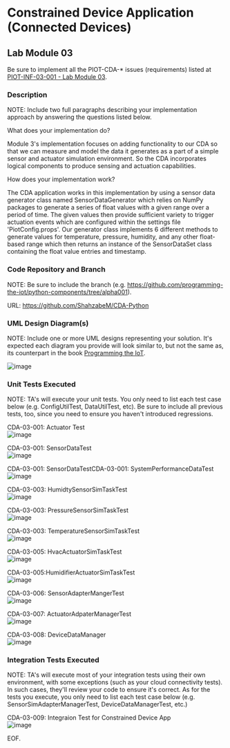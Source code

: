 # Constrained Device Application (Connected Devices)

## Lab Module 03

Be sure to implement all the PIOT-CDA-* issues (requirements) listed at [PIOT-INF-03-001 - Lab Module 03](https://github.com/orgs/programming-the-iot/projects/1#column-10488379).

### Description

NOTE: Include two full paragraphs describing your implementation approach by answering the questions listed below.

What does your implementation do? 

Module 3's implementation focuses on adding functionality to our CDA so that we can measure and model the data it generates 
as a part of a simple sensor and actuator simulation environment. So the CDA incorporates logical components to produce 
sensing and actuation capabilities. 

How does your implementation work?

The CDA application works in this implementation by using a sensor data generator class named SensorDataGenerator which relies on NumPy 
packages to generate a series of float values with a given range over a period of time. The given values then provide sufficient variety to 
trigger actuation events which are configured within the settings file 'PiotConfig.props'. Our generator class implements 6 different 
methods to generate values for temperature, pressure, humidity, and any other float-based range which then returns an instance of 
the SensorDataSet class containing the float value entries and timestamp.

### Code Repository and Branch

NOTE: Be sure to include the branch (e.g. https://github.com/programming-the-iot/python-components/tree/alpha001).

URL: https://github.com/ShahzabeM/CDA-Python

### UML Design Diagram(s)

NOTE: Include one or more UML designs representing your solution. It's expected each
diagram you provide will look similar to, but not the same as, its counterpart in the
book [Programming the IoT](https://learning.oreilly.com/library/view/programming-the-internet/9781492081401/).

![image](https://github.com/JadEletry/book-exercise-docs/assets/71851213/133c1535-98dc-4729-818c-94be1b4193d5)


### Unit Tests Executed

NOTE: TA's will execute your unit tests. You only need to list each test case below
(e.g. ConfigUtilTest, DataUtilTest, etc). Be sure to include all previous tests, too,
since you need to ensure you haven't introduced regressions.

CDA-03-001: Actuator Test <br>
![image](https://github.com/JadEletry/book-exercise-docs/assets/71851213/930729d9-73ee-4ad2-a694-78db04ec9772)

CDA-03-001: SensorDataTest <br>
![image](https://github.com/JadEletry/book-exercise-docs/assets/71851213/bd0334ed-941a-4818-bfed-37329a2c7fca)

CDA-03-001: SensorDataTestCDA-03-001: SystemPerformanceDataTest <br>
![image](https://github.com/JadEletry/book-exercise-docs/assets/71851213/902a93f3-6036-44dc-b113-0b860c6e9f22)

CDA-03-003: HumidtySensorSimTaskTest <br>
![image](https://github.com/JadEletry/book-exercise-docs/assets/71851213/b6682b68-e6ed-4e97-bd53-bea10efa9709)

CDA-03-003: PressureSensorSimTaskTest <br>
![image](https://github.com/JadEletry/book-exercise-docs/assets/71851213/b8a1a0c3-1e68-42c9-9de3-a7a4a2910699)

CDA-03-003: TemperatureSensorSimTaskTest <br>
![image](https://github.com/JadEletry/book-exercise-docs/assets/71851213/3f487917-ecb6-48e2-beba-39157abd9f3c)

CDA-03-005: HvacActuatorSimTaskTest <br>
![image](https://github.com/JadEletry/book-exercise-docs/assets/71851213/9f9bf9e5-3e14-4c88-bf71-7aee27e2f00e)

CDA-03-005:HumidifierActuatorSimTaskTest <br>
![image](https://github.com/JadEletry/book-exercise-docs/assets/71851213/dea2ad92-6864-43c1-8630-2abb3cadb7ff)

CDA-03-006: SensorAdapterMangerTest <br>
![image](https://github.com/JadEletry/book-exercise-docs/assets/71851213/368e69ea-5720-45ec-833e-ab3dc9bb8dbf)

CDA-03-007: ActuatorAdpaterManagerTest <br>
![image](https://github.com/JadEletry/book-exercise-docs/assets/71851213/ca48f49d-7b93-49eb-b59e-cd0359b85941)

CDA-03-008: DeviceDataManager  <br>
![image](https://github.com/JadEletry/book-exercise-docs/assets/71851213/7e4e4eb6-9e07-4638-a713-4867eca82a37)

### Integration Tests Executed

NOTE: TA's will execute most of your integration tests using their own environment, with
some exceptions (such as your cloud connectivity tests). In such cases, they'll review
your code to ensure it's correct. As for the tests you execute, you only need to list each
test case below (e.g. SensorSimAdapterManagerTest, DeviceDataManagerTest, etc.)

CDA-03-009: Integraion Test for Constrained Device App <br>
![image](https://github.com/JadEletry/book-exercise-docs/assets/71851213/cb9004dc-5348-4e79-957e-fa340c427031)


EOF.
